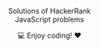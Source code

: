 <center>Solutions of HackerRank <br>JavaScript problems
<br>

:computer: Enjoy coding! :heart: 

</center>